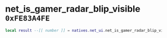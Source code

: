 # net_is_gamer_radar_blip_visible `0xFE83A4FE`

```lua
local result --[[ number ]] = natives.net_ui.net_is_gamer_radar_blip_visible(_unk0 --[[ number ]])
```